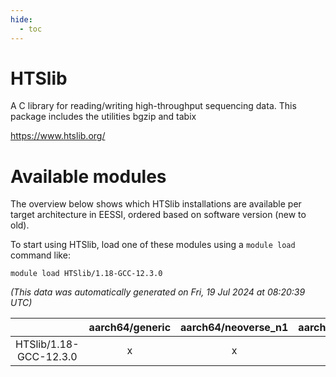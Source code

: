 ```yaml
---
hide:
  - toc
---
```


HTSlib
======


A C library for reading/writing high-throughput sequencing data. This package includes the utilities bgzip and tabix

https://www.htslib.org/
# Available modules


The overview below shows which HTSlib installations are available per target architecture in EESSI, ordered based on software version (new to old).

To start using HTSlib, load one of these modules using a `module load` command like:

```shell
module load HTSlib/1.18-GCC-12.3.0
```

*(This data was automatically generated on Fri, 19 Jul 2024 at 08:20:39 UTC)*  

| |aarch64/generic|aarch64/neoverse_n1|aarch64/neoverse_v1|x86_64/generic|x86_64/amd/zen2|x86_64/amd/zen3|x86_64/intel/haswell|x86_64/intel/skylake_avx512|
| :---: | :---: | :---: | :---: | :---: | :---: | :---: | :---: | :---: |
|HTSlib/1.18-GCC-12.3.0|x|x|x|x|x|x|x|x|
